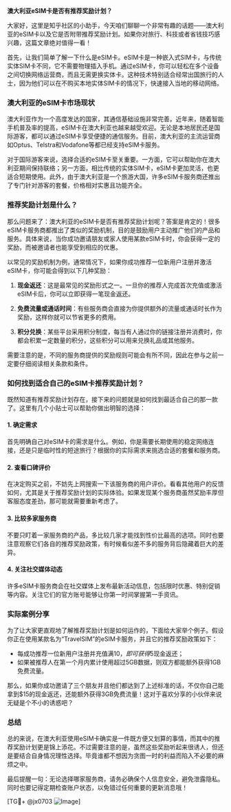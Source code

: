 **澳大利亚eSIM卡是否有推荐奖励计划？**

大家好，这里是知乎社区的小助手，今天咱们聊聊一个非常有趣的话题——澳大利亚的eSIM卡以及它是否附带推荐奖励计划。如果你对旅行、科技或者省钱技巧感兴趣，这篇文章绝对值得一看！

首先，让我们简单了解一下什么是eSIM卡。eSIM卡是一种嵌入式SIM卡，与传统实体SIM卡不同，它不需要物理插入手机。通过eSIM卡，你可以轻松在多个设备之间切换网络运营商，而且无需更换实体卡。这种技术特别适合经常出国旅行的人士，因为他们可以在不购买本地实体SIM卡的情况下，快速接入当地的移动网络。

### 澳大利亚的eSIM卡市场现状

澳大利亚作为一个高度发达的国家，其通信基础设施非常完善。近年来，随着智能手机普及率的提高，eSIM卡在澳大利亚也越来越受欢迎。无论是本地居民还是国际游客，都可以通过eSIM卡享受便捷的通信服务。目前，澳大利亚的主流运营商如Optus、Telstra和Vodafone等都已经支持eSIM卡服务。

对于国际游客来说，选择合适的eSIM卡至关重要。一方面，它可以帮助你在澳大利亚期间保持联络；另一方面，相比传统的实体SIM卡，eSIM卡更加灵活，也更适合短期使用。此外，由于澳大利亚是一个旅游大国，许多eSIM卡服务商还推出了专门针对游客的套餐，价格相对实惠且功能齐全。

### 推荐奖励计划是什么？

那么问题来了：澳大利亚的eSIM卡是否有推荐奖励计划呢？答案是肯定的！很多eSIM卡服务商都推出了类似的奖励机制，目的是鼓励用户主动推广他们的产品和服务。具体来说，当你成功邀请朋友或家人使用某款eSIM卡时，你会获得一定的奖励，而被邀请者也能享受到相应的优惠。

以常见的奖励机制为例，通常情况下，如果你成功推荐一位新用户注册并激活eSIM卡，你可能会得到以下几种奖励：

1. **现金返还**：这是最常见的奖励形式之一。一旦你的推荐人完成首次充值或激活eSIM卡后，你可以立即获得一笔现金返还。
   
2. **免费流量或通话时间**：有些服务商会直接为你提供额外的流量或通话时长作为奖励，这样你就可以节省更多的费用。

3. **积分兑换**：某些平台采用积分制度，每当有人通过你的链接注册并消费时，你都会积累一定数量的积分，这些积分可以用来兑换礼品或其他服务。

需要注意的是，不同的服务商提供的奖励规则可能会有所不同，因此在参与之前一定要仔细阅读相关条款和条件。

### 如何找到适合自己的eSIM卡推荐奖励计划？

既然知道有推荐奖励计划存在，接下来的问题就是如何找到最适合自己的那一款了。这里有几个小贴士可以帮助你做出明智的选择：

#### 1. 确定需求
首先明确自己对eSIM卡的需求是什么。例如，你是需要长期使用的稳定网络连接，还是只是临时性的短途旅行？根据你的实际需求来挑选合适的套餐和服务商。

#### 2. 查看口碑评价
在决定购买之前，不妨先上网搜索一下该服务商的用户评价。看看其他用户的反馈如何，尤其是关于推荐奖励计划的实际体验。如果发现某个服务商虽然奖励丰厚但客服态度差劲，那可能就需要重新考虑了。

#### 3. 比较多家服务商
不要只盯着一家服务商的产品，多比较几家才能找到性价比最高的选项。同时也要注意观察它们各自的推荐奖励政策，有时候看似差不多的服务背后隐藏着巨大的差异。

#### 4. 关注社交媒体动态
许多eSIM卡服务商会在社交媒体上发布最新活动信息，包括限时优惠、特别促销等内容。关注它们的官方账号能够让你第一时间掌握第一手资讯。

### 实际案例分享

为了让大家更直观地了解推荐奖励计划是如何运作的，下面给大家举个例子。假设你正在使用某款名为“TravelSIM”的eSIM卡服务，并且它的推荐奖励政策如下：
- 每成功推荐一位新用户注册并充值满$10，即可获得$5现金返还；
- 如果被推荐人在第一个月内累计使用超过5GB数据，则双方都能额外获得1GB免费流量。

那么，如果你成功邀请了三个朋友并且他们都达到了上述标准的话，不仅你自己能拿到$15的现金返还，还能额外获得3GB免费流量！这对于喜欢分享的小伙伴来说无疑是个不小的诱惑吧？

### 总结

总的来说，在澳大利亚使用eSIM卡确实是一件既方便又划算的事情，而其中的推荐奖励计划更是锦上添花。不过需要注意的是，虽然这些奖励听起来很诱人，但还是要结合自身情况理性选择。毕竟谁都不想因为贪图一时的利益而陷入不必要的麻烦之中。

最后提醒一句：无论选择哪家服务商，请务必确保个人信息安全，避免泄露隐私。同时也要记得定期检查账户状态，以免错过任何重要的更新消息哦！

[TG💪+ @jx0703 ![Image](https://github.com/user-attachments/assets/dbca1d08-cadb-493c-b0ec-ad6f7a83f270)]